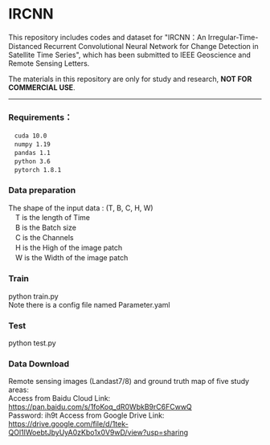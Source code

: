 # IRCNN

This repository includes codes and dataset for "IRCNN：An Irregular-Time-Distanced Recurrent Convolutional Neural Network for Change Detection in Satellite Time Series", which has been submitted to IEEE Geoscience and Remote Sensing Letters.

The materials in this repository are only for study and research, **NOT FOR COMMERCIAL USE**.  
***

### Requirements： 
 ```
　cuda 10.0  
　numpy 1.19  
　pandas 1.1  
　python 3.6  
　pytorch 1.8.1  
  ```

### Data preparation  
The shape of the input data :  (T, B, C, H, W)  
　T is the length of Time  
　B is the Batch size  
　C is the Channels  
　H is the High of the image patch  
　W is the Width of the image patch  
 
### Train
python train.py  
Note there is a config file named Parameter.yaml  

### Test
python test.py  

### Data Download  
Remote sensing images (Landast7/8) and ground truth map of five study areas:  
Access from Baidu Cloud
Link: https://pan.baidu.com/s/1foKoq_dR0WbkB9rC6FCwwQ  
Password: ih9t
Access from Google Drive
Link: https://drive.google.com/file/d/1tek-QOl1IWoebtJbyUyA0zKbo1x0V9wD/view?usp=sharing
